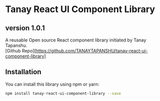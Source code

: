 # Tanay React UI Component Library

## version 1.0.1 

A reusable Open source React component library initiated by Tanay Tapanshu.  
[Github Repo][https://github.com/TANAYTAPANSHU/tanay-react-ui-component-library]

## Installation

You can install this library using npm or yarn:

```bash
npm install tanay-react-ui-component-library --save 




 
